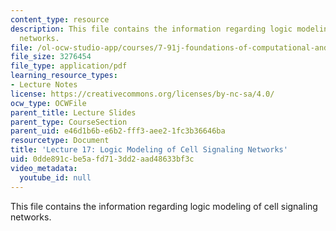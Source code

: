 ```yaml
---
content_type: resource
description: This file contains the information regarding logic modeling of cell signaling
  networks.
file: /ol-ocw-studio-app/courses/7-91j-foundations-of-computational-and-systems-biology-spring-2014/0dde891cbe5afd713dd2aad48633bf3c_MIT7_91JS14_Lecture17.pdf
file_size: 3276454
file_type: application/pdf
learning_resource_types:
- Lecture Notes
license: https://creativecommons.org/licenses/by-nc-sa/4.0/
ocw_type: OCWFile
parent_title: Lecture Slides
parent_type: CourseSection
parent_uid: e46d1b6b-e6b2-fff3-aee2-1fc3b36646ba
resourcetype: Document
title: 'Lecture 17: Logic Modeling of Cell Signaling Networks'
uid: 0dde891c-be5a-fd71-3dd2-aad48633bf3c
video_metadata:
  youtube_id: null
---
```

This file contains the information regarding logic modeling of cell signaling networks.